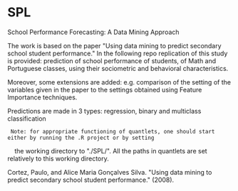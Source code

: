 # SPL

School Performance Forecasting: A Data Mining Approach

The work is based on the paper "Using data mining to predict secondary school student performance."
In the following repo replication of this study is provided:
prediction of school performance of students, of Math and Portuguese classes, using their sociometric and behavioral characteristics.

Moreover, some extensions are added:
e.g. comparison of the setting of the variables given in the paper to the settings obtained using Feature Importance techniques.

Predictions are made in 3 types: regression, binary and multiclass classification

     Note: for appropriate functioning of quantlets, one should start either by running the .R project or by setting 
     the  working directory to "./SPL/". All the paths in quantlets are set relatively to this working directory.

Cortez, Paulo, and Alice Maria Gonçalves Silva. "Using data mining to predict secondary school student performance." (2008).
